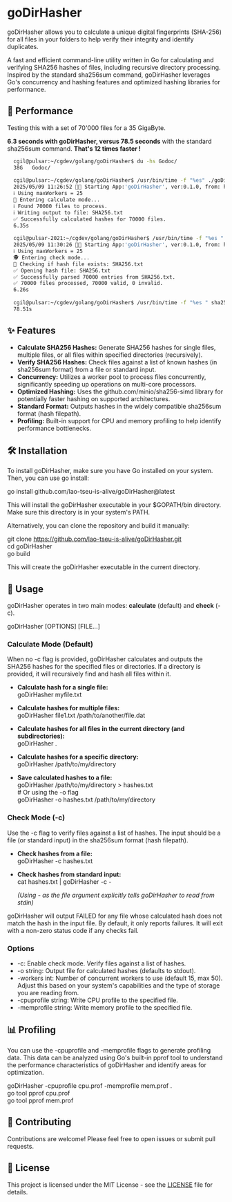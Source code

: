 # **goDirHasher**
goDirHasher allows you to calculate a unique digital fingerprints (SHA-256) for all files
in your folders to help verify their integrity and identify duplicates.

A fast and efficient command-line utility written in Go for calculating
and verifying SHA256 hashes of files, including recursive directory processing.
Inspired by the standard sha256sum command, goDirHasher leverages Go's concurrency
and hashing features and optimized hashing libraries for performance.

## **🚀 Performance**
Testing this with a set of 70'000 files for a 35 GigaByte.

 **6.3 seconds with goDirHasher, versus 78.5 seconds** 
 with the standard sha256sum command. **That's 12 times faster !**

```bash
  cgil@pulsar:~/cgdev/golang/goDirHasher$ du -hs Godoc/
  38G	Godoc/
  
  cgil@pulsar:~/cgdev/golang/goDirHasher$ /usr/bin/time -f "%es" ./goDirHasher -workers 25 -o SHA256.txt Godoc/*
  2025/05/09 11:26:52 🚀🚀 Starting App:'goDirHasher', ver:0.1.0, from: https://github.com/lao-tseu-is-alive/goDirHasher
  ℹ️ Using maxWorkers = 25 
  🔢 Entering calculate mode...
  ℹ️ Found 70000 files to process.
  ℹ️ Writing output to file: SHA256.txt
  ✅ Successfully calculated hashes for 70000 files.
  6.35s 
    
  cgil@pulsar-2021:~/cgdev/golang/goDirHasher$ /usr/bin/time -f "%es " ./goDirHasher -workers 25 -c SHA256.txt 
  2025/05/09 11:30:26 🚀🚀 Starting App:'goDirHasher', ver:0.1.0, from: https://github.com/lao-tseu-is-alive/goDirHasher
  ℹ️ Using maxWorkers = 25 
  🕵️ Entering check mode...
  🏴󠁲󠁯󠁩󠁦󠁿 Checking if hash file exists: SHA256.txt
  ✅ Opening hash file: SHA256.txt
  ✅ Successfully parsed 70000 entries from SHA256.txt.
  ✅ 70000 files processed, 70000 valid, 0 invalid.
  6.26s 
  
  cgil@pulsar:~/cgdev/golang/goDirHasher$ /usr/bin/time -f "%es " sha256sum --quiet -c SHA256.txt 
  78.51s 
```

## **✨ Features**

* **Calculate SHA256 Hashes:** Generate SHA256 hashes for single files, multiple files, or all files within specified directories (recursively).
* **Verify SHA256 Hashes:** Check files against a list of known hashes (in sha256sum format) from a file or standard input.
* **Concurrency:** Utilizes a worker pool to process files concurrently, significantly speeding up operations on multi-core processors.
* **Optimized Hashing:** Uses the github.com/minio/sha256-simd library for potentially faster hashing on supported architectures.
* **Standard Format:** Outputs hashes in the widely compatible sha256sum format (hash filepath).
* **Profiling:** Built-in support for CPU and memory profiling to help identify performance bottlenecks.

## **🛠️ Installation**

To install goDirHasher, make sure you have Go installed on your system. Then, you can use go install:

go install github.com/lao-tseu-is-alive/goDirHasher@latest

This will install the goDirHasher executable in your $GOPATH/bin directory. Make sure this directory is in your system's PATH.

Alternatively, you can clone the repository and build it manually:

git clone https://github.com/lao-tseu-is-alive/goDirHasher.git  
cd goDirHasher  
go build

This will create the goDirHasher executable in the current directory.

## **📖 Usage**

goDirHasher operates in two main modes: **calculate** (default) and **check** (-c).

goDirHasher \[OPTIONS\] \[FILE...\]

### **Calculate Mode (Default)**

When no \-c flag is provided, goDirHasher calculates and outputs the SHA256 hashes for the specified files or directories. If a directory is provided, it will recursively find and hash all files within it.

* **Calculate hash for a single file:**  
  goDirHasher myfile.txt

* **Calculate hashes for multiple files:**  
  goDirHasher file1.txt /path/to/another/file.dat

* **Calculate hashes for all files in the current directory (and subdirectories):**  
  goDirHasher .

* **Calculate hashes for a specific directory:**  
  goDirHasher /path/to/my/directory

* **Save calculated hashes to a file:**  
  goDirHasher /path/to/my/directory \> hashes.txt  
  \# Or using the \-o flag  
  goDirHasher \-o hashes.txt /path/to/my/directory

### **Check Mode (-c)**

Use the \-c flag to verify files against a list of hashes. The input should be a file (or standard input) in the sha256sum format (hash filepath).

* **Check hashes from a file:**  
  goDirHasher \-c hashes.txt

* **Check hashes from standard input:**  
  cat hashes.txt | goDirHasher \-c \-

  *(Using \- as the file argument explicitly tells goDirHasher to read from stdin)*

goDirHasher will output FAILED for any file whose calculated hash does not match the hash in the input file. By default, it only reports failures. It will exit with a non-zero status code if any checks fail.

### **Options**

* \-c: Enable check mode. Verify files against a list of hashes.
* \-o string: Output file for calculated hashes (defaults to stdout).
* \-workers int: Number of concurrent workers to use (default 15, max 50). Adjust this based on your system's capabilities and the type of storage you are reading from.
* \-cpuprofile string: Write CPU profile to the specified file.
* \-memprofile string: Write memory profile to the specified file.

## **📊 Profiling**

You can use the \-cpuprofile and \-memprofile flags to generate profiling data. This data can be analyzed using Go's built-in pprof tool to understand the performance characteristics of goDirHasher and identify areas for optimization.

goDirHasher \-cpuprofile cpu.prof \-memprofile mem.prof .  
go tool pprof cpu.prof  
go tool pprof mem.prof

## **👋 Contributing**

Contributions are welcome\! Please feel free to open issues or submit pull requests.

## **📄 License**

This project is licensed under the MIT License \- see the [LICENSE](http://docs.google.com/LICENSE) file for details.